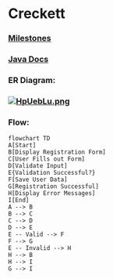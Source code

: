 # Creckett 
 
### [Milestones](https://github.com/fssa-batch3/sec_a_arunkumar.dhanraj__corejava_project_2/milestones)


### [Java Docs](https://fssa-batch3.github.io/sec_a_arunkumar.dhanraj__corejava_project_2/)


### ER Diagram:
###   [![HpUebLu.png](https://iili.io/HpUebLu.png)](https://freeimage.host/)

### Flow:

```mermaid  
flowchart TD
A[Start]  
B[Display Registration Form]  
C[User Fills out Form]  
D[Validate Input]  
E{Validation Successful?}  
F[Save User Data]  
G[Registration Successful]  
H[Display Error Messages]  
I[End]  
A --> B  
B --> C  
C --> D  
D --> E  
E -- Valid --> F  
F --> G  
E -- Invalid --> H  
H --> B  
H --> I  
G --> I  
```
